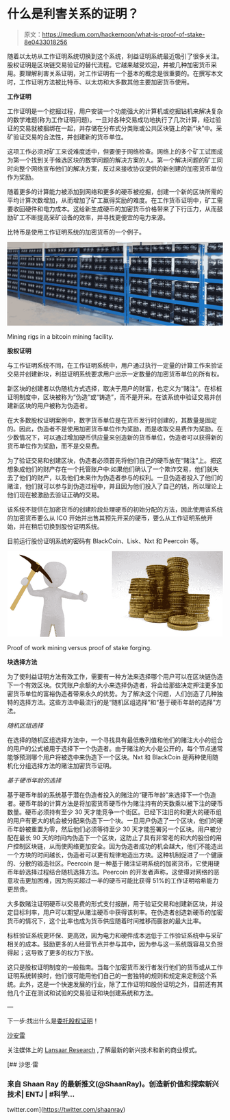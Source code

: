 # 什么是利害关系的证明？

> 原文：<https://medium.com/hackernoon/what-is-proof-of-stake-8e0433018256>

随着以太坊从工作证明系统切换到这个系统，利益证明系统最近吸引了很多关注。股权证明是区块链交易验证的替代流程。它越来越受欢迎，并被几种加密货币采用。要理解利害关系证明，对工作证明有一个基本的概念是很重要的。在撰写本文时，工作证明方法被比特币、以太坊和大多数其他主要加密货币使用。

**工作证明**

工作证明是一个挖掘过程，用户安装一个功能强大的计算机或挖掘钻机来解决复杂的数学难题(称为工作证明问题)。一旦对各种交易成功地执行了几次计算，经过验证的交易就被捆绑在一起，并存储在分布式分类账或公共区块链上的新“块”中。采矿验证交易的合法性，并创建新的货币单位。

这项工作必须对矿工来说难度适中，但要便于网络检查。网络上的多个矿工试图成为第一个找到关于候选区块的数学问题的解决方案的人。第一个解决问题的矿工同时向整个网络宣布他们的解决方案，反过来接收协议提供的新创建的加密货币单位作为奖励。

随着更多的计算能力被添加到网络和更多的硬币被挖掘，创建一个新的区块所需的平均计算次数增加，从而增加了矿工赢得奖励的难度。在工作货币证明中，矿工需要收回硬件和电力成本。这给新生成硬币的加密货币价格带来了下行压力，从而鼓励矿工不断提高采矿设备的效率，并寻找更便宜的电力来源。

比特币是使用工作证明系统的加密货币的一个例子。

![](img/79eb9b331f0cfb03da9829ab8a0285dd.png)

Mining rigs in a bitcoin mining facility.

**股权证明**

与工作证明系统不同，在工作证明系统中，用户通过执行一定量的计算工作来验证交易并创建新块，利益证明系统要求用户出示一定数量的加密货币单位的所有权。

新区块的创建者以伪随机方式选择，取决于用户的财富，也定义为“赌注”。在标桩证明制度中，区块被称为“伪造”或“铸造”，而不是开采。在该系统中验证交易并创建新区块的用户被称为伪造者。

在大多数股权证明案例中，数字货币单位是在货币发行时创建的，其数量是固定的。因此，伪造者不是使用加密货币单位作为奖励，而是收取交易费作为奖励。在少数情况下，可以通过增加硬币供应量来创造新的货币单位，伪造者可以获得新的货币单位作为奖励，而不是交易费。

为了验证交易和创建区块，伪造者必须首先将他们自己的硬币放在“赌注”上。把这想象成他们的财产存在一个托管账户中:如果他们确认了一个欺诈交易，他们就失去了他们的财产，以及他们未来作为伪造者参与的权利。一旦伪造者投入了他们的赌注，他们就可以参与到伪造过程中，并且因为他们投入了自己的钱，所以理论上他们现在被激励去验证正确的交易。

该系统不提供在加密货币的创建阶段处理硬币的初始分配的方法，因此使用该系统的加密货币要么从 ICO 开始并出售其预先开采的硬币，要么从工作证明系统开始，并在稍后切换到股份证明系统。

目前运行股份证明系统的密码有 BlackCoin、Lisk、Nxt 和 Peercoin 等。

![](img/c8d01779af142be4963d55e1ef25f66e.png)

Proof of work mining versus proof of stake forging.

**块选择方法**

为了使利益证明方法有效工作，需要有一种方法来选择哪个用户可以在区块链伪造下一个有效区块。仅凭账户余额的大小来选择伪造者，将会给那些决定押注更多加密货币单位的富裕伪造者带来永久的优势。为了解决这个问题，人们创造了几种独特的选择方法。这些方法中最流行的是“随机区组选择”和“基于硬币年龄的选择”方法。

*随机区组选择*

在选择的随机区组选择方法中，一个寻找具有最低散列值和他们的赌注大小的组合的用户的公式被用于选择下一个伪造者。由于赌注的大小是公开的，每个节点通常能够预测哪个用户将被选中来伪造下一个区块。Nxt 和 BlackCoin 是两种使用随机化分组选择方法的赌注加密货币证明。

*基于硬币年龄的选择*

基于硬币年龄的系统基于潜在伪造者投入的赌注的“硬币年龄”来选择下一个伪造者。硬币年龄的计算方法是将加密货币硬币作为赌注持有的天数乘以被下注的硬币数量。硬币必须持有至少 30 天才能竞争一个街区。已经下注旧的和更大的硬币组的用户有更大的机会被分配来伪造下一个块。一旦用户伪造了一个区块，他们的硬币年龄被重置为零，然后他们必须等待至少 30 天才能签署另一个区块。用户被分配在最长 90 天的时间内伪造下一个区块，这防止了具有非常老的和大的股份的用户控制区块链，从而使网络更加安全。因为伪造者成功的机会越大，他们不能造出一个方块的时间越长，伪造者可以更有规律地造出方块。这种机制促进了一个健康的、分散的锻造社区。Peercoin 是一种基于赌注证明系统的加密货币，它使用硬币年龄选择过程结合随机选择方法。Peercoin 的开发者声称，这使得对网络的恶意攻击更加困难，因为购买超过一半的硬币可能比获得 51%的工作证明哈希能力更昂贵。

大多数赌注证明硬币以交易费的形式支付报酬，用于验证交易和创建新区块，并设定目标利率，用户可以期望从赌注硬币中获得该利率。在伪造者创造新硬币的加密货币的情况下，这个比率也成为货币供应随着时间推移而膨胀的最大比率。

标桩验证系统更环保、更高效，因为电力和硬件成本远低于工作验证系统中与采矿相关的成本。鼓励更多的人经营节点并参与其中，因为参与这一系统既容易又负担得起；这导致了更多的权力下放。

这只是股权证明制度的一般指南。当每个加密货币发行者发行他们的货币或从工作证明系统转换时，他们很可能用他们自己的一套独特的规则和规定来定制这个系统。此外，这是一个快速发展的行业，除了工作证明和股份证明之外，目前还有其他几个正在测试和试验的交易验证和块创建系统和方法。

—

下一步:找出什么是[委托股权证明](https://hackernoon.com/what-is-delegated-proof-of-stake-897a2f0558f9)！

[沙安雷](http://www.shaanray.com/)

关注媒体上的 [Lansaar Research](https://medium.com/lansaar) ,了解最新的新兴技术和新的商业模式。

[](https://twitter.com/shaanray) [## 沙恩·雷

### 来自 Shaan Ray 的最新推文(@ShaanRay)。创造新价值和探索新兴技术| ENTJ | #科学…

twitter.com](https://twitter.com/shaanray)